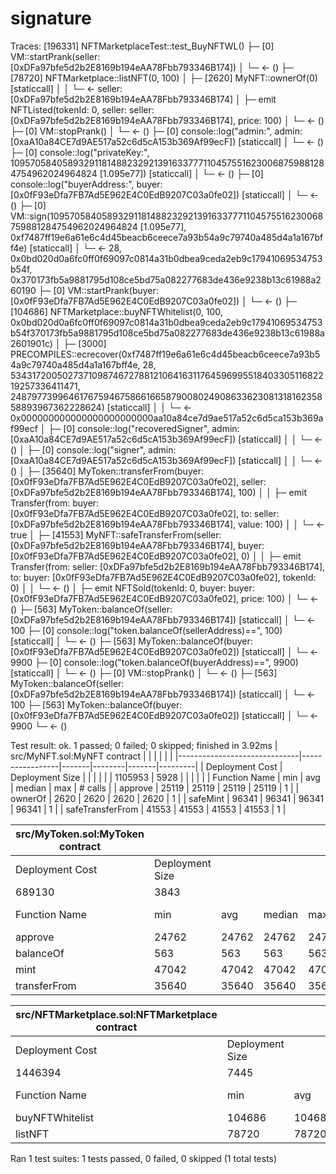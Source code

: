 # signature

Traces:
  [196331] NFTMarketplaceTest::test_BuyNFTWL()
    ├─ [0] VM::startPrank(seller: [0xDFa97bfe5d2b2E8169b194eAA78Fbb793346B174])
    │   └─ ← ()
    ├─ [78720] NFTMarketplace::listNFT(0, 100)
    │   ├─ [2620] MyNFT::ownerOf(0) [staticcall]
    │   │   └─ ← seller: [0xDFa97bfe5d2b2E8169b194eAA78Fbb793346B174]
    │   ├─ emit NFTListed(tokenId: 0, seller: seller: [0xDFa97bfe5d2b2E8169b194eAA78Fbb793346B174], price: 100)
    │   └─ ← ()
    ├─ [0] VM::stopPrank()
    │   └─ ← ()
    ├─ [0] console::log("admin:", admin: [0xaA10a84CE7d9AE517a52c6d5cA153b369Af99ecF]) [staticcall]
    │   └─ ← ()
    ├─ [0] console::log("privateKey:", 109570584058932911814882329213916337771104575516230068759881284754962024964824 [1.095e77]) [staticcall]
    │   └─ ← ()
    ├─ [0] console::log("buyerAddress:", buyer: [0x0fF93eDfa7FB7Ad5E962E4C0EdB9207C03a0fe02]) [staticcall]
    │   └─ ← ()
    ├─ [0] VM::sign(109570584058932911814882329213916337771104575516230068759881284754962024964824 [1.095e77], 0xf7487ff19e6a61e6c4d45beacb6ceece7a93b54a9c79740a485d4a1a167bff4e) [staticcall]
    │   └─ ← 28, 0x0bd020d0a6fc0ff0f69097c0814a31b0dbea9ceda2eb9c17941069534753b54f, 0x370173fb5a9881795d108ce5bd75a082277683de436e9238b13c61988a260190
    ├─ [0] VM::startPrank(buyer: [0x0fF93eDfa7FB7Ad5E962E4C0EdB9207C03a0fe02])
    │   └─ ← ()
    ├─ [104686] NFTMarketplace::buyNFTWhitelist(0, 100, 0x0bd020d0a6fc0ff0f69097c0814a31b0dbea9ceda2eb9c17941069534753b54f370173fb5a9881795d108ce5bd75a082277683de436e9238b13c61988a2601901c)
    │   ├─ [3000] PRECOMPILES::ecrecover(0xf7487ff19e6a61e6c4d45beacb6ceece7a93b54a9c79740a485d4a1a167bff4e, 28, 5343172005027371098746727881210641631176459699551840330511682219257336411471, 24879773996461767594675866166587900802490863362308131816235858893967362228624) [staticcall]
    │   │   └─ ← 0x000000000000000000000000aa10a84ce7d9ae517a52c6d5ca153b369af99ecf
    │   ├─ [0] console::log("recoveredSigner", admin: [0xaA10a84CE7d9AE517a52c6d5cA153b369Af99ecF]) [staticcall]
    │   │   └─ ← ()
    │   ├─ [0] console::log("signer", admin: [0xaA10a84CE7d9AE517a52c6d5cA153b369Af99ecF]) [staticcall]
    │   │   └─ ← ()
    │   ├─ [35640] MyToken::transferFrom(buyer: [0x0fF93eDfa7FB7Ad5E962E4C0EdB9207C03a0fe02], seller: [0xDFa97bfe5d2b2E8169b194eAA78Fbb793346B174], 100)
    │   │   ├─ emit Transfer(from: buyer: [0x0fF93eDfa7FB7Ad5E962E4C0EdB9207C03a0fe02], to: seller: [0xDFa97bfe5d2b2E8169b194eAA78Fbb793346B174], value: 100)
    │   │   └─ ← true
    │   ├─ [41553] MyNFT::safeTransferFrom(seller: [0xDFa97bfe5d2b2E8169b194eAA78Fbb793346B174], buyer: [0x0fF93eDfa7FB7Ad5E962E4C0EdB9207C03a0fe02], 0)
    │   │   ├─ emit Transfer(from: seller: [0xDFa97bfe5d2b2E8169b194eAA78Fbb793346B174], to: buyer: [0x0fF93eDfa7FB7Ad5E962E4C0EdB9207C03a0fe02], tokenId: 0)
    │   │   └─ ← ()
    │   ├─ emit NFTSold(tokenId: 0, buyer: buyer: [0x0fF93eDfa7FB7Ad5E962E4C0EdB9207C03a0fe02], price: 100)
    │   └─ ← ()
    ├─ [563] MyToken::balanceOf(seller: [0xDFa97bfe5d2b2E8169b194eAA78Fbb793346B174]) [staticcall]
    │   └─ ← 100
    ├─ [0] console::log("token.balanceOf(sellerAddress)==", 100) [staticcall]
    │   └─ ← ()
    ├─ [563] MyToken::balanceOf(buyer: [0x0fF93eDfa7FB7Ad5E962E4C0EdB9207C03a0fe02]) [staticcall]
    │   └─ ← 9900
    ├─ [0] console::log("token.balanceOf(buyerAddress)==", 9900) [staticcall]
    │   └─ ← ()
    ├─ [0] VM::stopPrank()
    │   └─ ← ()
    ├─ [563] MyToken::balanceOf(seller: [0xDFa97bfe5d2b2E8169b194eAA78Fbb793346B174]) [staticcall]
    │   └─ ← 100
    ├─ [563] MyToken::balanceOf(buyer: [0x0fF93eDfa7FB7Ad5E962E4C0EdB9207C03a0fe02]) [staticcall]
    │   └─ ← 9900
    └─ ← ()

Test result: ok. 1 passed; 0 failed; 0 skipped; finished in 3.92ms
| src/MyNFT.sol:MyNFT contract |                 |       |        |       |         |
|------------------------------|-----------------|-------|--------|-------|---------|
| Deployment Cost              | Deployment Size |       |        |       |         |
| 1105953                      | 5928            |       |        |       |         |
| Function Name                | min             | avg   | median | max   | # calls |
| approve                      | 25119           | 25119 | 25119  | 25119 | 1       |
| ownerOf                      | 2620            | 2620  | 2620   | 2620  | 1       |
| safeMint                     | 96341           | 96341 | 96341  | 96341 | 1       |
| safeTransferFrom             | 41553           | 41553 | 41553  | 41553 | 1       |


| src/MyToken.sol:MyToken contract |                 |       |        |       |         |
|----------------------------------|-----------------|-------|--------|-------|---------|
| Deployment Cost                  | Deployment Size |       |        |       |         |
| 689130                           | 3843            |       |        |       |         |
| Function Name                    | min             | avg   | median | max   | # calls |
| approve                          | 24762           | 24762 | 24762  | 24762 | 1       |
| balanceOf                        | 563             | 563   | 563    | 563   | 4       |
| mint                             | 47042           | 47042 | 47042  | 47042 | 1       |
| transferFrom                     | 35640           | 35640 | 35640  | 35640 | 1       |


| src/NFTMarketplace.sol:NFTMarketplace contract |                 |        |        |        |         |
|------------------------------------------------|-----------------|--------|--------|--------|---------|
| Deployment Cost                                | Deployment Size |        |        |        |         |
| 1446394                                        | 7445            |        |        |        |         |
| Function Name                                  | min             | avg    | median | max    | # calls |
| buyNFTWhitelist                                | 104686          | 104686 | 104686 | 104686 | 1       |
| listNFT                                        | 78720           | 78720  | 78720  | 78720  | 1       |



 
Ran 1 test suites: 1 tests passed, 0 failed, 0 skipped (1 total tests)
